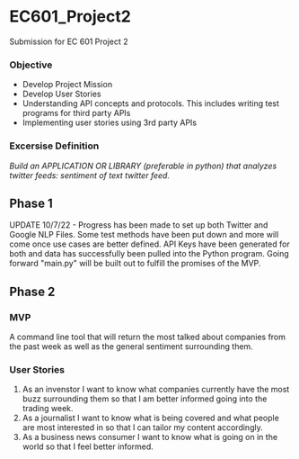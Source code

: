 # EC601_Project2

Submission for EC 601 Project 2

### Objective
 - Develop Project Mission
 - Develop User Stories
 - Understanding API concepts and protocols.  This includes writing test programs for third party APIs
 - Implementing user stories using 3rd party APIs

### Excersise Definition
*Build an APPLICATION OR LIBRARY (preferable in python) that analyzes twitter feeds:  sentiment of text twitter feed.*

## Phase 1
UPDATE 10/7/22 - Progress has been made to set up both Twitter and Google NLP Files. Some test methods have been put down and more will come once use cases are better defined. API Keys have been generated for both and data has successfully been pulled into the Python program. Going forward "main.py" will be built out to fulfill the promises of the MVP.

## Phase 2
### MVP
A command line tool that will return the most talked about companies from the past week as well as the general sentiment surrounding them.

### User Stories
1. As an invenstor I want to know what companies currently have the most buzz surrounding them so that I am better informed going into the trading week.
2. As a journalist I want to know what is being covered and what people are most interested in so that I can tailor my content accordingly.
3. As a business news consumer I want to know what is going on in the world so that I feel better informed.
